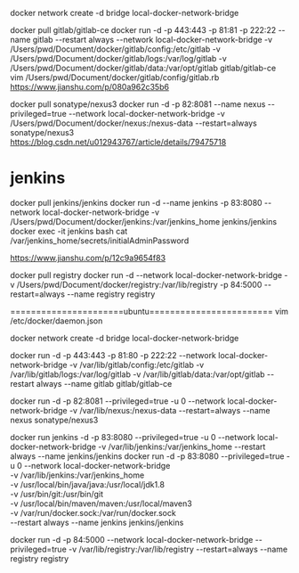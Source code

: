 
docker network create -d bridge local-docker-network-bridge

docker pull gitlab/gitlab-ce
docker run -d  -p 443:443 -p 81:81 -p 222:22 --name gitlab --restart always --network local-docker-network-bridge -v /Users/pwd/Document/docker/gitlab/config:/etc/gitlab -v /Users/pwd/Document/docker/gitlab/logs:/var/log/gitlab -v /Users/pwd/Document/docker/gitlab/data:/var/opt/gitlab gitlab/gitlab-ce
vim /Users/pwd/Document/docker/gitlab/config/gitlab.rb
https://www.jianshu.com/p/080a962c35b6

docker pull sonatype/nexus3
docker run -d -p 82:8081 --name nexus --privileged=true --network local-docker-network-bridge -v /Users/pwd/Document/docker/nexus:/nexus-data --restart=always sonatype/nexus3
https://blog.csdn.net/u012943767/article/details/79475718

# jenkins
docker pull jenkins/jenkins
docker run -d --name jenkins -p 83:8080 --network local-docker-network-bridge -v /Users/pwd/Document/docker/jenkins:/var/jenkins_home jenkins/jenkins
docker exec -it jenkins bash
cat /var/jenkins_home/secrets/initialAdminPassword

https://www.jianshu.com/p/12c9a9654f83

docker pull registry
docker run -d --network local-docker-network-bridge -v /Users/pwd/Document/docker/registry:/var/lib/registry -p 84:5000 --restart=always --name registry registry



======================ubuntu========================
vim /etc/docker/daemon.json

docker network create -d bridge local-docker-network-bridge

docker run -d -p 443:443 -p 81:80 -p 222:22 --network local-docker-network-bridge -v /var/lib/gitlab/config:/etc/gitlab -v /var/lib/gitlab/logs:/var/log/gitlab -v /var/lib/gitlab/data:/var/opt/gitlab --restart always --name gitlab gitlab/gitlab-ce

docker run -d -p 82:8081 --privileged=true -u 0 --network local-docker-network-bridge -v /var/lib/nexus:/nexus-data --restart=always --name nexus sonatype/nexus3

docker run jenkins -d -p 83:8080 --privileged=true -u 0 --network local-docker-network-bridge -v /var/lib/jenkins:/var/jenkins_home --restart always --name jenkins/jenkins
docker run -d -p 83:8080 --privileged=true -u 0 --network local-docker-network-bridge \
-v /var/lib/jenkins:/var/jenkins_home \
-v /usr/local/bin/java/java:/usr/local/jdk1.8 \
-v /usr/bin/git:/usr/bin/git \
-v /usr/local/bin/maven/maven:/usr/local/maven3 \
-v /var/run/docker.sock:/var/run/docker.sock \
--restart always --name jenkins jenkins/jenkins

docker run -d -p 84:5000 --network local-docker-network-bridge --privileged=true -v /var/lib/registry:/var/lib/registry --restart=always --name registry registry

